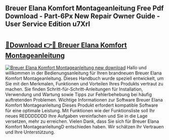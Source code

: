 ## Breuer Elana Komfort Montageanleitung Free Pdf Download - Part-6Px New Repair Owner Guide - User Service Edition u7XrI

# <h2><a href="http://df8jy9.blite.top/?on=Breuer+Elana+Komfort+Montageanleitung">🔗Download 👉🔴 Breuer Elana Komfort Montageanleitung</a></h2>

[![Breuer Elana Komfort Montageanleitung new download](https://i.imgur.com/lujVjoI.png)](http://df8jy9.blite.top/?on=Breuer+Elana+Komfort+Montageanleitung)
Hallo und willkommen in der Bedienungsanleitung für Ihren brandneuen Breuer Elana Komfort Montageanleitung. Dieses Handbuch wurde speziell entwickelt, um Sie mit den Merkmalen, Funktionen und Vorteilen Ihres Produkts vertraut zu machen. Sie finden Schritt-für-Schritt-Anleitungen für Installation, Verwendung und Wartung sowie Tipps zur Fehlerbehebung bei häufig auftretenden Problemen. Wichtige Informationen zur Software Breuer Elana Komfort Montageanleitung Dieses Produkt erfordert kompatible Software für eine optimale Leistung. Mit Funktionen wie der Funktionsliste soll Ihr neues REDDDDDDD Ihre Aufgaben vereinfachen und Sie in die Lage versetzen, mehr zu erreichen. Vielen Dank, dass Sie sich für Breuer Elana Komfort MontageanleitungD entschieden haben. Wir schätzen Ihr Vertrauen und Ihre Unterstützung.
